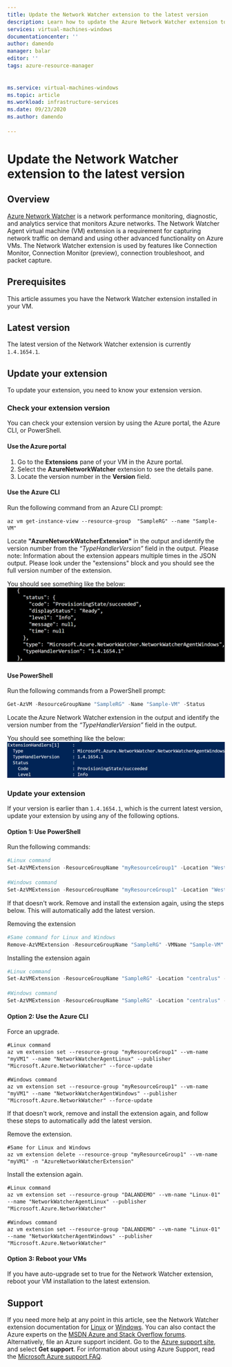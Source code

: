 ```yaml
---
title: Update the Network Watcher extension to the latest version 
description: Learn how to update the Azure Network Watcher extension to the latest version.
services: virtual-machines-windows
documentationcenter: ''
author: damendo
manager: balar
editor: ''
tags: azure-resource-manager


ms.service: virtual-machines-windows
ms.topic: article
ms.workload: infrastructure-services
ms.date: 09/23/2020
ms.author: damendo

---
```

# Update the Network Watcher extension to the latest version

## Overview

[Azure Network Watcher](../../network-watcher/network-watcher-monitoring-overview.md) is a network performance monitoring, diagnostic, and analytics service that monitors Azure networks. The Network Watcher Agent virtual machine (VM) extension is a requirement for capturing network traffic on demand and using other advanced functionality on Azure VMs. The Network Watcher extension is used by features like Connection Monitor, Connection Monitor (preview), connection troubleshoot, and packet capture.

## Prerequisites

This article assumes you have the Network Watcher extension installed in your VM.

## Latest version

The latest version of the Network Watcher extension is currently `1.4.1654.1`.

## Update your extension

To update your extension, you need to know your extension version.

### Check your extension version

You can check your extension version by using the Azure portal, the Azure CLI, or PowerShell.

#### Use the Azure portal

1. Go to the **Extensions** pane of your VM in the Azure portal.
1. Select the **AzureNetworkWatcher** extension to see the details pane.
1. Locate the version number in the **Version** field.  

#### Use the Azure CLI

Run the following command from an Azure CLI prompt:

```azurecli
az vm get-instance-view --resource-group  "SampleRG" --name "Sample-VM"
```
Locate **"AzureNetworkWatcherExtension"** in the output and identify the version number from the *“TypeHandlerVersion”* field in the output.  
Please note: Information about the extension appears multiple times in the JSON output. Please look under the "extensions" block and you should see the full version number of the extension. 

You should see something like the below:
![Azure CLI Screenshot](./media/network-watcher/azure-cli-screenshot.png)

#### Use PowerShell

Run the following commands from a PowerShell prompt:

```powershell
Get-AzVM -ResourceGroupName "SampleRG" -Name "Sample-VM" -Status
```
Locate the Azure Network Watcher extension in the output and identify the version number from the *“TypeHandlerVersion”* field in the output.   

You should see something like the below:
![PowerShell Screenshot](./media/network-watcher/powershell-screenshot.png)

### Update your extension

If your version is earlier than `1.4.1654.1`, which is the current latest version, update your extension by using any of the following options.

#### Option 1: Use PowerShell

Run the following commands:

```powershell
#Linux command
Set-AzVMExtension -ResourceGroupName "myResourceGroup1" -Location "WestUS" -VMName "myVM1" -Name "AzureNetworkWatcherExtension" -Publisher "Microsoft.Azure.NetworkWatcher" -Type "NetworkWatcherAgentLinux"   

#Windows command
Set-AzVMExtension -ResourceGroupName "myResourceGroup1" -Location "WestUS" -VMName "myVM1" -Name "AzureNetworkWatcherExtension" -Publisher "Microsoft.Azure.NetworkWatcher" -Type "NetworkWatcherAgentWindows"   
```

If that doesn't work. Remove and install the extension again, using the steps below. This will automatically add the latest version.

Removing the extension 

```powershell
#Same command for Linux and Windows
Remove-AzVMExtension -ResourceGroupName "SampleRG" -VMName "Sample-VM" -Name "AzureNetworkWatcherExtension"
``` 

Installing the extension again

```powershell
#Linux command
Set-AzVMExtension -ResourceGroupName "SampleRG" -Location "centralus" -VMName "Sample-VM" -Name "AzureNetworkWatcherExtension" -Publisher "Microsoft.Azure.NetworkWatcher" -Type "NetworkWatcherAgentLinux" -typeHandlerVersion "1.4"

#Windows command
Set-AzVMExtension -ResourceGroupName "SampleRG" -Location "centralus" -VMName "Sample-VM" -Name "AzureNetworkWatcherExtension" -Publisher "Microsoft.Azure.NetworkWatcher" -Type "NetworkWatcherAgentWindows" -typeHandlerVersion "1.4"
```

#### Option 2: Use the Azure CLI

Force an upgrade.

```azurecli
#Linux command
az vm extension set --resource-group "myResourceGroup1" --vm-name "myVM1" --name "NetworkWatcherAgentLinux" --publisher "Microsoft.Azure.NetworkWatcher" --force-update

#Windows command
az vm extension set --resource-group "myResourceGroup1" --vm-name "myVM1" --name "NetworkWatcherAgentWindows" --publisher "Microsoft.Azure.NetworkWatcher" --force-update
```

If that doesn't work, remove and install the extension again, and follow these steps to automatically add the latest version.

Remove the extension.

```azurecli
#Same for Linux and Windows
az vm extension delete --resource-group "myResourceGroup1" --vm-name "myVM1" -n "AzureNetworkWatcherExtension"

```

Install the extension again.

```azurecli
#Linux command
az vm extension set --resource-group "DALANDEMO" --vm-name "Linux-01" --name "NetworkWatcherAgentLinux" --publisher "Microsoft.Azure.NetworkWatcher"  

#Windows command
az vm extension set --resource-group "DALANDEMO" --vm-name "Linux-01" --name "NetworkWatcherAgentWindows" --publisher "Microsoft.Azure.NetworkWatcher" 

```

#### Option 3: Reboot your VMs

If you have auto-upgrade set to true for the Network Watcher extension, reboot your VM installation to the latest extension.

## Support

If you need more help at any point in this article, see the Network Watcher extension documentation for [Linux](./network-watcher-linux.md) or [Windows](./network-watcher-windows.md). You can also contact the Azure experts on the [MSDN Azure and Stack Overflow forums](https://azure.microsoft.com/support/forums/). Alternatively, file an Azure support incident. Go to the [Azure support site](https://azure.microsoft.com/support/options/), and select **Get support**. For information about using Azure Support, read the [Microsoft Azure support FAQ](https://azure.microsoft.com/support/faq/).
